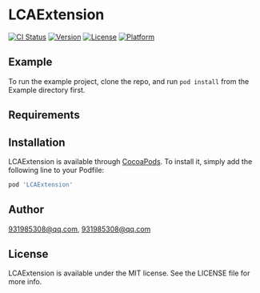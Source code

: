 # LCAExtension

[![CI Status](http://img.shields.io/travis/931985308@qq.com/LCAExtension.svg?style=flat)](https://travis-ci.org/931985308@qq.com/LCAExtension)
[![Version](https://img.shields.io/cocoapods/v/LCAExtension.svg?style=flat)](http://cocoapods.org/pods/LCAExtension)
[![License](https://img.shields.io/cocoapods/l/LCAExtension.svg?style=flat)](http://cocoapods.org/pods/LCAExtension)
[![Platform](https://img.shields.io/cocoapods/p/LCAExtension.svg?style=flat)](http://cocoapods.org/pods/LCAExtension)

## Example

To run the example project, clone the repo, and run `pod install` from the Example directory first.

## Requirements

## Installation

LCAExtension is available through [CocoaPods](http://cocoapods.org). To install
it, simply add the following line to your Podfile:

```ruby
pod 'LCAExtension'
```

## Author

931985308@qq.com, 931985308@qq.com

## License

LCAExtension is available under the MIT license. See the LICENSE file for more info.
